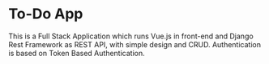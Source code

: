 # To-Do App
This is a Full Stack Application which runs Vue.js in front-end and Django Rest Framework as REST API, with simple design and CRUD.
Authentication is based on Token Based Authentication.

